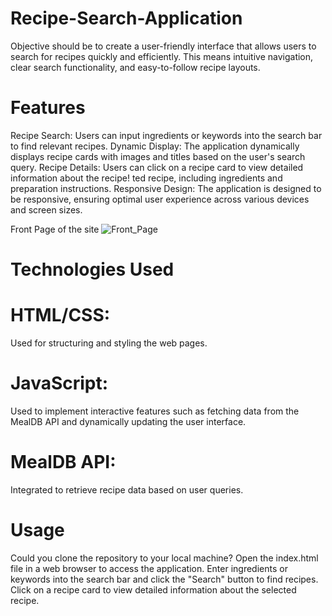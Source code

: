 # Recipe-Search-Application
Objective should be to create a user-friendly interface that allows users to search for recipes quickly and efficiently. This means intuitive navigation, clear search functionality, and easy-to-follow recipe layouts.
# Features
Recipe Search: Users can input ingredients or keywords into the search bar to find relevant recipes. Dynamic Display: The application dynamically displays recipe cards with images and titles based on the user's search query. Recipe Details: Users can click on a recipe card to view detailed information about the recipe! ted recipe, including ingredients and preparation instructions. Responsive Design: The application is designed to be responsive, ensuring optimal user experience across various devices and screen sizes.

Front Page of the site
![Front_Page](https://github.com/Shwetaraj20/Recipe-Search-Application/assets/81307496/d2672324-02d2-4b7c-bb96-48dfe91f7762)


# Technologies Used
# HTML/CSS:
Used for structuring and styling the web pages.

# JavaScript:
Used to implement interactive features such as fetching data from the MealDB API and dynamically updating the user interface.

# MealDB API:
Integrated to retrieve recipe data based on user queries.

# Usage
Could you clone the repository to your local machine? Open the index.html file in a web browser to access the application. Enter ingredients or keywords into the search bar and click the "Search" button to find recipes. Click on a recipe card to view detailed information about the selected recipe.
